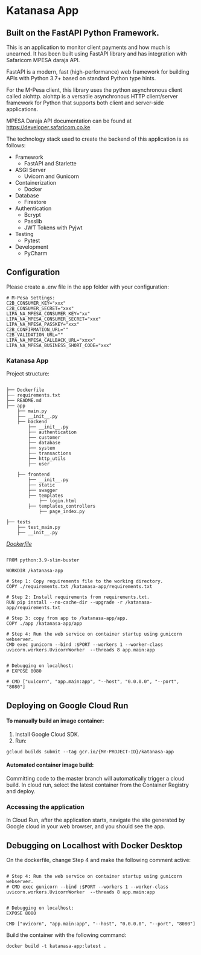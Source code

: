 # Katanasa App

## Built on the FastAPI Python Framework.

This is an application to monitor client payments and how much is unearned. 
It has been built using FastAPI library and has integration with Safaricom MPESA daraja API. 

FastAPI is a modern, fast (high-performance) web framework for building APIs with Python 3.7+ based on standard Python type hints.

For the M-Pesa client, this library uses the python asynchronous client called aiohttp. 
aiohttp is a versatile asynchronous HTTP client/server framework for Python that supports both client and server-side applications.

MPESA Daraja API documentation can be found at https://developer.safaricom.co.ke

The technology stack used to create the backend of this application is as follows:

- Framework
    - FastAPI and Starlette
- ASGI Server
    - Uvicorn and Gunicorn
- Containerization
    - Docker
- Database
    - Firestore
- Authentication
    - Bcrypt
    - Passlib
    - JWT Tokens with Pyjwt
- Testing
    - Pytest
- Development
    - PyCharm


## Configuration
Please create a .env file in the app folder with your configuration:
```shell
# M-Pesa Settings:
C2B_CONSUMER_KEY="xxx"
C2B_CONSUMER_SECRET="xxx"
LIPA_NA_MPESA_CONSUMER_KEY="xx"
LIPA_NA_MPESA_CONSUMER_SECRET="xxx"
LIPA_NA_MPESA_PASSKEY="xxx"
C2B_CONFIRMATION_URL=""
C2B_VALIDATION_URL=""
LIPA_NA_MPESA_CALLBACK_URL="xxxx"
LIPA_NA_MPESA_BUSINESS_SHORT_CODE="xxx"
```

### Katanasa App
Project structure:
```

├── Dockerfile
├── requirements.txt
├── README.md
├── app
    ├── main.py
    ├── __init__.py
    ├── backend
        ├── __init__.py
        ├── authentication
        ├── customer
        ├── database
        ├── system
        ├── transactions
        ├── http_utils
        ├── user
 
    ├── frontend
        ├── __init__.py
        ├── static
        ├── swagger
        ├── templates
            ├── login.html
        ├── templates_controllers
            ├── page_index.py
 
├── tests
    ├── test_main.py
    ├── __init__.py

```

[_Dockerfile_](Dockerfile)
```

FROM python:3.9-slim-buster

WORKDIR /katanasa-app

# Step 1: Copy requirements file to the working directory.
COPY ./requirements.txt /katanasa-app/requirements.txt

# Step 2: Install requirements from requirements.txt.
RUN pip install --no-cache-dir --upgrade -r /katanasa-app/requirements.txt

# Step 3: copy from app to /katanasa-app/app.
COPY ./app /katanasa-app/app

# Step 4: Run the web service on container startup using gunicorn webserver.
CMD exec gunicorn --bind :$PORT --workers 1 --worker-class uvicorn.workers.UvicornWorker  --threads 8 app.main:app


# Debugging on localhost:
# EXPOSE 8080

# CMD ["uvicorn", "app.main:app", "--host", "0.0.0.0", "--port", "8080"]
```

## Deploying on Google Cloud Run

#### To manually build an image container:
1. Install Google Cloud SDK.
2. Run:
```
gcloud builds submit --tag gcr.io/{MY-PROJECT-ID}/katanasa-app
```
#### Automated container image build:
Committing code to the master branch will automatically trigger a cloud build. 
In cloud run, select the latest container from the Container Registry and deploy.

### Accessing the application
In Cloud Run, after the application starts, navigate the site generated by Google cloud in your web browser, and you should see the app.

## Debugging on Localhost with Docker Desktop
On the dockerfile, change Step 4 and make the following comment active:
```

# Step 4: Run the web service on container startup using gunicorn webserver.
# CMD exec gunicorn --bind :$PORT --workers 1 --worker-class uvicorn.workers.UvicornWorker  --threads 8 app.main:app


# Debugging on localhost:
EXPOSE 8080

CMD ["uvicorn", "app.main:app", "--host", "0.0.0.0", "--port", "8080"]

```

Build the container with the following command:
```
docker build -t katanasa-app:latest .
```


